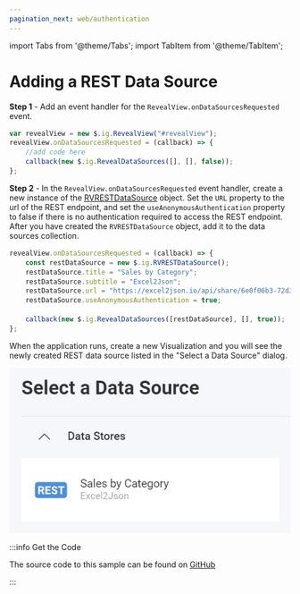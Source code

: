 ```yaml
---
pagination_next: web/authentication
---
```


import Tabs from '@theme/Tabs';
import TabItem from '@theme/TabItem';

# Adding a REST Data Source

**Step 1** - Add an event handler for the `RevealView.onDataSourcesRequested` event.

```js
var revealView = new $.ig.RevealView("#revealView");
revealView.onDataSourcesRequested = (callback) => {
    //add code here
    callback(new $.ig.RevealDataSources([], [], false));
};
```

**Step 2** - In the `RevealView.onDataSourcesRequested` event handler, create a new instance of the [RVRESTDataSource](https://help.revealbi.io/api/javascript/latest/classes/rvrestdatasource.html) object. Set the `URL` property to the url of the REST endpoint, and set the `useAnonymousAuthentication` property to false if there is no authentication required to access the REST endpoint. After you have created the `RVRESTDataSource` object, add it to the data sources collection.

```js
revealView.onDataSourcesRequested = (callback) => {
    const restDataSource = new $.ig.RVRESTDataSource();
    restDataSource.title = "Sales by Category";
    restDataSource.subtitle = "Excel2Json";
    restDataSource.url = "https://excel2json.io/api/share/6e0f06b3-72d3-4fec-7984-08da43f56bb9";
    restDataSource.useAnonymousAuthentication = true;

    callback(new $.ig.RevealDataSources([restDataSource], [], true));
};
```

When the application runs, create a new Visualization and you will see the newly created REST data source listed in the "Select a Data Source" dialog.

![](images/rest-data-source.jpg)


:::info Get the Code

The source code to this sample can be found on [GitHub](https://github.com/RevealBi/sdk-samples-javascript/tree/main/DataSources/RestService)

:::